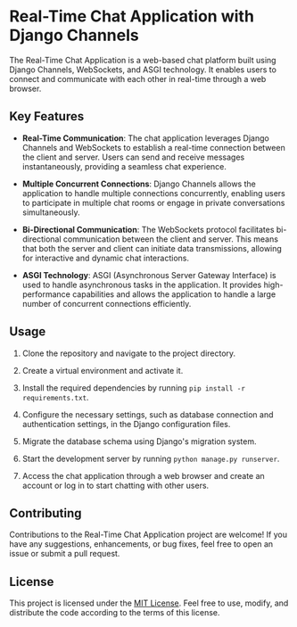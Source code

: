 # Real-Time Chat Application with Django Channels

The Real-Time Chat Application is a web-based chat platform built using Django Channels, WebSockets, and ASGI technology. It enables users to connect and communicate with each other in real-time through a web browser.

## Key Features

- **Real-Time Communication**: The chat application leverages Django Channels and WebSockets to establish a real-time connection between the client and server. Users can send and receive messages instantaneously, providing a seamless chat experience.

- **Multiple Concurrent Connections**: Django Channels allows the application to handle multiple connections concurrently, enabling users to participate in multiple chat rooms or engage in private conversations simultaneously.

- **Bi-Directional Communication**: The WebSockets protocol facilitates bi-directional communication between the client and server. This means that both the server and client can initiate data transmissions, allowing for interactive and dynamic chat interactions.

- **ASGI Technology**: ASGI (Asynchronous Server Gateway Interface) is used to handle asynchronous tasks in the application. It provides high-performance capabilities and allows the application to handle a large number of concurrent connections efficiently.

## Usage

1. Clone the repository and navigate to the project directory.

2. Create a virtual environment and activate it.

3. Install the required dependencies by running `pip install -r requirements.txt`.

4. Configure the necessary settings, such as database connection and authentication settings, in the Django configuration files.

5. Migrate the database schema using Django's migration system.

6. Start the development server by running `python manage.py runserver`.

7. Access the chat application through a web browser and create an account or log in to start chatting with other users.

## Contributing

Contributions to the Real-Time Chat Application project are welcome! If you have any suggestions, enhancements, or bug fixes, feel free to open an issue or submit a pull request.

## License

This project is licensed under the [MIT License](LICENSE). Feel free to use, modify, and distribute the code according to the terms of this license.
